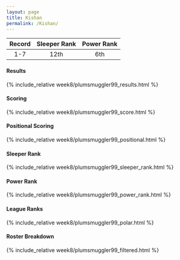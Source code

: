 ```yaml
---
layout: page
title: Kishan
permalink: /Kishan/
---
```


Record | Sleeper Rank | Power Rank               
:--: | :--: | :--:
1-7 | 12th | 6th   

#### Results
{% include_relative week8/plumsmuggler99_results.html %}

#### Scoring
{% include_relative week8/plumsmuggler99_score.html %}

#### Positional Scoring
{% include_relative week8/plumsmuggler99_positional.html %}

#### Sleeper Rank
{% include_relative week8/plumsmuggler99_sleeper_rank.html %}

#### Power Rank
{% include_relative week8/plumsmuggler99_power_rank.html %}

#### League Ranks
{% include_relative week8/plumsmuggler99_polar.html %}

#### Roster Breakdown
{% include_relative week8/plumsmuggler99_filtered.html %}
